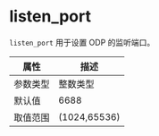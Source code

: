 # listen_port

`listen_port` 用于设置 ODP 的监听端口。

|  属性    | 描述     |
|----------|---------|
| 参数类型 |   整数类型      |
| 默认值   | 6688     |
| 取值范围 | (1024,65536)  |
